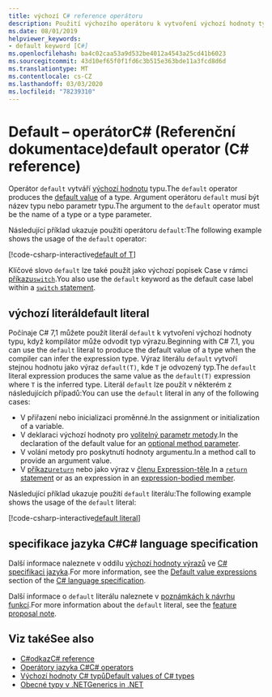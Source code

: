 ```yaml
---
title: výchozí C# reference operátoru
description: Použití výchozího operátoru k vytvoření výchozí hodnoty typu
ms.date: 08/01/2019
helpviewer_keywords:
- default keyword [C#]
ms.openlocfilehash: ba4c02caa53a9d532be4012a4543a25cd41b6023
ms.sourcegitcommit: 43d10ef65f0f1fd6c3b515e363bde11a3fcd8d6d
ms.translationtype: MT
ms.contentlocale: cs-CZ
ms.lasthandoff: 03/03/2020
ms.locfileid: "78239310"
---
```

# <a name="default-operator-c-reference"></a><span data-ttu-id="54ab5-103">Default – operátorC# (Referenční dokumentace)</span><span class="sxs-lookup"><span data-stu-id="54ab5-103">default operator (C# reference)</span></span>

<span data-ttu-id="54ab5-104">Operátor `default` vytváří [výchozí hodnotu](../builtin-types/default-values.md) typu.</span><span class="sxs-lookup"><span data-stu-id="54ab5-104">The `default` operator produces the [default value](../builtin-types/default-values.md) of a type.</span></span> <span data-ttu-id="54ab5-105">Argument operátoru `default` musí být název typu nebo parametr typu.</span><span class="sxs-lookup"><span data-stu-id="54ab5-105">The argument to the `default` operator must be the name of a type or a type parameter.</span></span>

<span data-ttu-id="54ab5-106">Následující příklad ukazuje použití operátoru `default`:</span><span class="sxs-lookup"><span data-stu-id="54ab5-106">The following example shows the usage of the `default` operator:</span></span>

[!code-csharp-interactive[default of T](~/samples/snippets/csharp/language-reference/operators/DefaultOperator.cs#WithOperand)]

<span data-ttu-id="54ab5-107">Klíčové slovo `default` lze také použít jako výchozí popisek Case v rámci [příkazu`switch`](../keywords/switch.md).</span><span class="sxs-lookup"><span data-stu-id="54ab5-107">You also use the `default` keyword as the default case label within a [`switch` statement](../keywords/switch.md).</span></span>

## <a name="default-literal"></a><span data-ttu-id="54ab5-108">výchozí literál</span><span class="sxs-lookup"><span data-stu-id="54ab5-108">default literal</span></span>

<span data-ttu-id="54ab5-109">Počínaje C# 7,1 můžete použít literál `default` k vytvoření výchozí hodnoty typu, když kompilátor může odvodit typ výrazu.</span><span class="sxs-lookup"><span data-stu-id="54ab5-109">Beginning with C# 7.1, you can use the `default` literal to produce the default value of a type when the compiler can infer the expression type.</span></span> <span data-ttu-id="54ab5-110">Výraz literálu `default` vytvoří stejnou hodnotu jako výraz `default(T)`, kde `T` je odvozený typ.</span><span class="sxs-lookup"><span data-stu-id="54ab5-110">The `default` literal expression produces the same value as the `default(T)` expression where `T` is the inferred type.</span></span> <span data-ttu-id="54ab5-111">Literál `default` lze použít v některém z následujících případů:</span><span class="sxs-lookup"><span data-stu-id="54ab5-111">You can use the `default` literal in any of the following cases:</span></span>

- <span data-ttu-id="54ab5-112">V přiřazení nebo inicializaci proměnné.</span><span class="sxs-lookup"><span data-stu-id="54ab5-112">In the assignment or initialization of a variable.</span></span>
- <span data-ttu-id="54ab5-113">V deklaraci výchozí hodnoty pro [volitelný parametr metody](../../methods.md#optional-parameters-and-arguments).</span><span class="sxs-lookup"><span data-stu-id="54ab5-113">In the declaration of the default value for an [optional method parameter](../../methods.md#optional-parameters-and-arguments).</span></span>
- <span data-ttu-id="54ab5-114">V volání metody pro poskytnutí hodnoty argumentu.</span><span class="sxs-lookup"><span data-stu-id="54ab5-114">In a method call to provide an argument value.</span></span>
- <span data-ttu-id="54ab5-115">V [příkazu`return`](../keywords/return.md) nebo jako výraz v [členu Expression-těle](../../programming-guide/statements-expressions-operators/expression-bodied-members.md).</span><span class="sxs-lookup"><span data-stu-id="54ab5-115">In a [`return` statement](../keywords/return.md) or as an expression in an [expression-bodied member](../../programming-guide/statements-expressions-operators/expression-bodied-members.md).</span></span>

<span data-ttu-id="54ab5-116">Následující příklad ukazuje použití `default` literálu:</span><span class="sxs-lookup"><span data-stu-id="54ab5-116">The following example shows the usage of the `default` literal:</span></span>

[!code-csharp-interactive[default literal](~/samples/snippets/csharp/language-reference/operators/DefaultOperator.cs#DefaultLiteral)]

## <a name="c-language-specification"></a><span data-ttu-id="54ab5-117">specifikace jazyka C#</span><span class="sxs-lookup"><span data-stu-id="54ab5-117">C# language specification</span></span>

<span data-ttu-id="54ab5-118">Další informace naleznete v oddílu [výchozí hodnoty výrazů](~/_csharplang/spec/expressions.md#default-value-expressions) ve [ C# specifikaci jazyka](~/_csharplang/spec/introduction.md).</span><span class="sxs-lookup"><span data-stu-id="54ab5-118">For more information, see the [Default value expressions](~/_csharplang/spec/expressions.md#default-value-expressions) section of the [C# language specification](~/_csharplang/spec/introduction.md).</span></span>

<span data-ttu-id="54ab5-119">Další informace o `default` literálu naleznete v [poznámkách k návrhu funkcí](~/_csharplang/proposals/csharp-7.1/target-typed-default.md).</span><span class="sxs-lookup"><span data-stu-id="54ab5-119">For more information about the `default` literal, see the [feature proposal note](~/_csharplang/proposals/csharp-7.1/target-typed-default.md).</span></span>

## <a name="see-also"></a><span data-ttu-id="54ab5-120">Viz také</span><span class="sxs-lookup"><span data-stu-id="54ab5-120">See also</span></span>

- [<span data-ttu-id="54ab5-121">C#odkaz</span><span class="sxs-lookup"><span data-stu-id="54ab5-121">C# reference</span></span>](../index.md)
- [<span data-ttu-id="54ab5-122">Operátory jazyka C#</span><span class="sxs-lookup"><span data-stu-id="54ab5-122">C# operators</span></span>](index.md)
- [<span data-ttu-id="54ab5-123">Výchozí hodnoty C# typů</span><span class="sxs-lookup"><span data-stu-id="54ab5-123">Default values of C# types</span></span>](../builtin-types/default-values.md)
- [<span data-ttu-id="54ab5-124">Obecné typy v .NET</span><span class="sxs-lookup"><span data-stu-id="54ab5-124">Generics in .NET</span></span>](../../../standard/generics/index.md)
